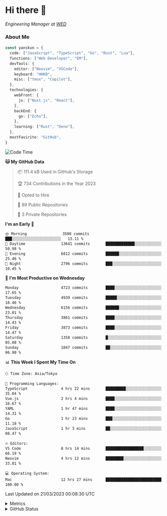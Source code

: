 # Hi there&nbsp;:wave:

<!-- ![Alt text](https://spotify-recently-played-readme.vercel.app/api?user=31kynbuubkiu3r4qh4hjuaglhfay) -->

_Engineering Manager at [WED](https://github.com/wedinc)_

### About Me

```ts
const yanskun = {
  code: ["JavaScript", "TypeScript", "Go", "Rust", "Lua"],
  functions: ["Web Developer", "EM"],
  devTools: {
    editor: ["Neovim", "VSCode"],
    keyboard: "HHKB",
    misc: ["tmux", "Copilot"],
  },
  technologies: {
    webFront: {
      js: ["Nuxt.js", "React"],
    },
    backEnd: {
      go: ["Echo"],
    },
    learning: ["Rust", "Deno"],
  },
  mostFavirite: "GitHub",
}
```

<!--START_SECTION:waka-->
![Code Time](http://img.shields.io/badge/Code%20Time-222%20hrs%2017%20mins-blue)

**🐱 My GitHub Data** 

> 📦 111.4 kB Used in GitHub's Storage 
 > 
> 🏆 734 Contributions in the Year 2023
 > 
> 💼 Opted to Hire
 > 
> 📜 89 Public Repositories 
 > 
> 🔑 3 Private Repositories 
 > 
**I'm an Early 🐤** 

```text
🌞 Morning                3508 commits        ███░░░░░░░░░░░░░░░░░░░░░░   13.11 % 
🌆 Daytime                13641 commits       █████████████░░░░░░░░░░░░   50.98 % 
🌃 Evening                6812 commits        ██████░░░░░░░░░░░░░░░░░░░   25.46 % 
🌙 Night                  2796 commits        ███░░░░░░░░░░░░░░░░░░░░░░   10.45 % 
```
📅 **I'm Most Productive on Wednesday** 

```text
Monday                   4723 commits        ████░░░░░░░░░░░░░░░░░░░░░   17.65 % 
Tuesday                  4939 commits        █████░░░░░░░░░░░░░░░░░░░░   18.46 % 
Wednesday                6156 commits        ██████░░░░░░░░░░░░░░░░░░░   23.01 % 
Thursday                 3861 commits        ████░░░░░░░░░░░░░░░░░░░░░   14.43 % 
Friday                   3873 commits        ████░░░░░░░░░░░░░░░░░░░░░   14.47 % 
Saturday                 1358 commits        █░░░░░░░░░░░░░░░░░░░░░░░░   05.08 % 
Sunday                   1847 commits        ██░░░░░░░░░░░░░░░░░░░░░░░   06.90 % 
```


📊 **This Week I Spent My Time On** 

```text
🕑︎ Time Zone: Asia/Tokyo

💬 Programming Languages: 
TypeScript               4 hrs 22 mins       █████████░░░░░░░░░░░░░░░░   35.04 % 
Vue.js                   2 hrs 4 mins        ████░░░░░░░░░░░░░░░░░░░░░   16.67 % 
YAML                     1 hr 47 mins        ████░░░░░░░░░░░░░░░░░░░░░   14.31 % 
Go                       1 hr 23 mins        ███░░░░░░░░░░░░░░░░░░░░░░   11.18 % 
JavaScript               1 hr 3 mins         ██░░░░░░░░░░░░░░░░░░░░░░░   08.47 % 

🔥 Editors: 
VS Code                  8 hrs 14 mins       █████████████████░░░░░░░░   66.19 % 
Neovim                   4 hrs 12 mins       ████████░░░░░░░░░░░░░░░░░   33.81 % 

💻 Operating System: 
Mac                      12 hrs 27 mins      █████████████████████████   100.00 % 
```


 Last Updated on 21/03/2023 00:08:30 UTC
<!--END_SECTION:waka-->

<details>
  <summary>Metrics</summary>
  <img src="https://github.com/yanskun/yanskun/blob/main/github-metrics.svg" alt="Metrics">
</details>

<details>
  <summary>GitHub Status</summary>
  <picture>
    <source media="(prefers-color-scheme: dark)" srcset="https://raw.githubusercontent.com/yanskun/yanskun/master/profile-summary-card-output/nord_dark/0-profile-details.svg">
   <img src="https://raw.githubusercontent.com/yanskun/yanskun/master/profile-summary-card-output/default/0-profile-details.svg">
  </picture>
  <br>
  <picture>
    <source media="(prefers-color-scheme: dark)" srcset="https://raw.githubusercontent.com/yanskun/yanskun/master/profile-summary-card-output/nord_dark/1-repos-per-language.svg">
   <img src="https://raw.githubusercontent.com/yanskun/yanskun/master/profile-summary-card-output/default/1-repos-per-language.svg">
  </picture>
  <picture>
    <source media="(prefers-color-scheme: dark)" srcset="https://raw.githubusercontent.com/yanskun/yanskun/master/profile-summary-card-output/nord_dark/2-most-commit-language.svg">
   <img src="https://raw.githubusercontent.com/yanskun/yanskun/master/profile-summary-card-output/default/2-most-commit-language.svg">
  </picture>
  <br>
  <picture>
    <source media="(prefers-color-scheme: dark)" srcset="https://raw.githubusercontent.com/yanskun/yanskun/master/profile-summary-card-output/nord_dark/3-stats.svg">
   <img src="https://raw.githubusercontent.com/yanskun/yanskun/master/profile-summary-card-output/default/3-stats.svg">
  </picture>
  <picture>
    <source media="(prefers-color-scheme: dark)" srcset="https://raw.githubusercontent.com/yanskun/yanskun/master/profile-summary-card-output/nord_dark/4-productive-time.svg">
   <img src="https://raw.githubusercontent.com/yanskun/yanskun/master/profile-summary-card-output/default/4-productive-time.svg">
  </picture>
</details>
